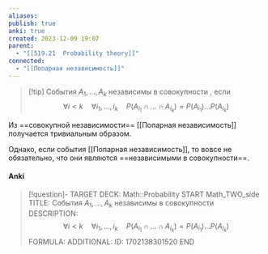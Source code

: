 ```yaml
---
aliases: 
publish: true
anki: true
created: 2023-12-09 19:07
parent:
  - "[[519.21  Probability theory]]"
connected:
  - "[[Попарная независимость]]"
---
```


> [!tip] События $A_1, \ldots , A_k$ независимы в совокупности
, если
$$\forall i < k \quad \forall i_1, \ldots , i_k \quad P(A_{i_1} \cap \ldots \cap A_{i_k}) = P(A_{i_1}) \ldots P(A_{i_k})$$

Из ==совокупной независимости== [[Попарная независимость]]  получается тривиальным образом. 

Однако, если события [[Попарная независимость]], то вовсе не обязательно, что они являются ==независимыми в совокупности==.


#### Anki
> [!question]-
TARGET DECK: Math::Probability
START
Math_TWO_side
TITLE: События $A_1, \ldots , A_k$ независимы в совокупности
DESCRIPTION: $$\forall i < k \quad \forall i_1, \ldots , i_k \quad P(A_{i_1} \cap \ldots \cap A_{i_k}) = P(A_{i_1}) \ldots P(A_{i_k})$$
FORMULA: 
ADDITIONAL:
ID: 1702138301520
END











